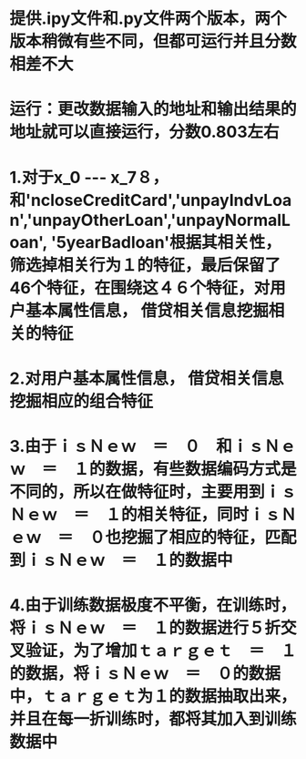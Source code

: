 # 提供.ipy文件和.py文件两个版本，两个版本稍微有些不同，但都可运行并且分数相差不大

# 运行：更改数据输入的地址和输出结果的地址就可以直接运行，分数0.803左右

# 1.对于x_0 --- x_7８，和'ncloseCreditCard','unpayIndvLoan','unpayOtherLoan','unpayNormalLoan', '5yearBadloan'根据其相关性，筛选掉相关行为１的特征，最后保留了46个特征，在围绕这４６个特征，对用户基本属性信息， 借贷相关信息挖掘相关的特征

# 2.对用户基本属性信息， 借贷相关信息挖掘相应的组合特征

# 3.由于ｉｓＮｅｗ　＝　０　和ｉｓＮｅｗ　＝　１的数据，有些数据编码方式是不同的，所以在做特征时，主要用到ｉｓＮｅｗ　＝　１的相关特征，同时ｉｓＮｅｗ　＝　０也挖掘了相应的特征，匹配到ｉｓＮｅｗ　＝　１的数据中

# 4.由于训练数据极度不平衡，在训练时，将ｉｓＮｅｗ　＝　１的数据进行５折交叉验证，为了增加ｔａｒｇｅｔ　＝　１的数据，将ｉｓＮｅｗ　＝　０的数据中，ｔａｒｇｅｔ为１的数据抽取出来，并且在每一折训练时，都将其加入到训练数据中

